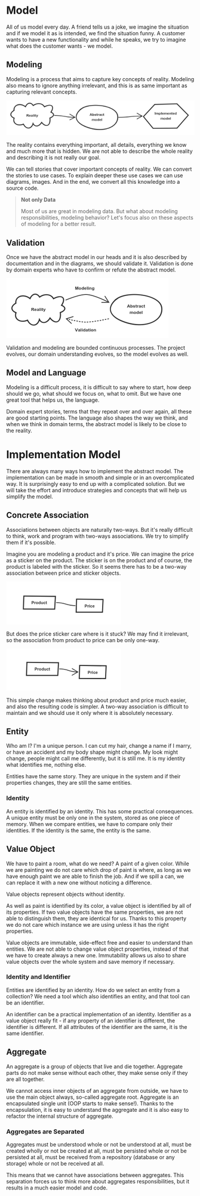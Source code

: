 # Model

All of us model every day.
A friend tells us a joke, we imagine the situation and if we model it as is intended, we find the situation funny.
A customer wants to have a new functionality and while he speaks, we try to imagine what does the customer wants - we model.

## Modeling

Modeling is a process that aims to capture key concepts of reality.
Modeling also means to ignore anything irrelevant, and this is as same important as capturing relevant concepts.

![unshaped reality converted to shaped abstract model converted to concrete implementation model](modelling.png)

The reality contains everything important, all details, everything we know and much more that is hidden.
We are not able to describe the whole reality and describing it is not really our goal.

We can tell stories that cover important concepts of reality.
We can convert the stories to use cases.
To explain deeper these use cases we can use diagrams, images.
And in the end, we convert all this knowledge into a source code.

> **Not only Data**
> 
> Most of us are great in modeling data. But what about modeling responsibilities, modeling behavior? Let's focus also on these aspects of modeling for a better result.

## Validation

Once we have the abstract model in our heads and it is also described by documentation and in the diagrams, we should validate it.
Validation is done by domain experts who have to confirm or refute the abstract model.

![reality is modeled by abstract model and abstract model is validated by reality](validation.png)

Validation and modeling are bounded continuous processes.
The project evolves, our domain understanding evolves, so the model evolves as well.

## Model and Language

Modeling is a difficult process, it is difficult to say where to start, how deep should we go, what should we focus on, what to omit.
But we have one great tool that helps us, the language.

Domain expert stories, terms that they repeat over and over again, all these are good starting points.
The language also shapes the way we think, and when we think in domain terms, the abstract model is likely to be close to the reality.

# Implementation Model

There are always many ways how to implement the abstract model.
The implementation can be made in smooth and simple or in an overcomplicated way. It is surprisingly easy to end up with a complicated solution.
But we will take the effort and introduce strategies and concepts that will help us simplify the model.

## Concrete Association

Associations between objects are naturally two-ways. But it's really difficult to think, work and program with two-ways associations. We try to simplify them if it's possible.

Imagine you are modeling a product and it's price. We can imagine the price as a sticker on the product. The sticker is on the product and of course, the product is labeled with the sticker. So it seems there has to be a two-way association between price and sticker objects.

![product is in two-way association with price](two-way.png)

But does the price sticker care where is it stuck? We may find it irrelevant, so the association from product to price can be only one-way.

![product is in one-way association with price](single-way.png)

This simple change makes thinking about product and price much easier, and also the resulting code is simpler.
A two-way association is difficult to maintain and we should use it only where it is absolutely necessary.

## Entity

Who am I? I'm a unique person.
I can cut my hair, change a name if I marry, or have an accident and my body shape might change.
My look might change, people might call me differently, but it is still me.
It is my identity what identifies me, nothing else.

Entities have the same story.
They are unique in the system and if their properties changes, they are still the same entities.

### Identity

An entity is identified by an identity.
This has some practical consequences.
A unique entity must be only one in the system, stored as one piece of memory.
When we compare entities, we have to compare only their identities.
If the identity is the same, the entity is the same.

## Value Object

We have to paint a room, what do we need?
A paint of a given color.
While we are painting we do not care which drop of paint is where, as long as we have enough paint we are able to finish the job.
And if we spill a can, we can replace it with a new one without noticing a difference.

Value objects represent objects without identity.

As well as paint is identified by its color, a value object is identified by all of its properties.
If two value objects have the same properties, we are not able to distinguish them, they are identical for us.
Thanks to this property we do not care which instance we are using unless it has the right properties.

Value objects are immutable, side-effect free and easier to understand than entities.
We are not able to change value object properties, instead of that we have to create always a new one.
Immutability allows us also to share value objects over the whole system and save memory if necessary.

### Identity and Identifier

Entities are identified by an identity.
How do we select an entity from a collection?
We need a tool which also identifies an entity, and that tool can be an identifier.

An identifier can be a practical implementation of an identity.
Identifier as a value object really fit - if any property of an identifier is different, the identifier is different.
If all attributes of the identifier are the same, it is the same identifier.

## Aggregate

An aggregate is a group of objects that live and die together.
Aggregate parts do not make sense without each other, they make sense only if they are all together.

We cannot access inner objects of an aggregate from outside, we have to use the main object always, so-called aggregate root.
Aggregate is an encapsulated single unit (OOP starts to make sense!).
Thanks to the encapsulation, it is easy to understand the aggregate and it is also easy to refactor the internal structure of aggregate.

### Aggregates are Separated

Aggregates must be understood whole or not be understood at all, must be created wholly or not be created at all, must be persisted whole or not be persisted at all, must be received from a repository (database or any storage) whole or not be received at all.

This means that we cannot have associations between aggregates.
This separation forces us to think more about aggregates responsibilities, but it results in a much easier model and code.
